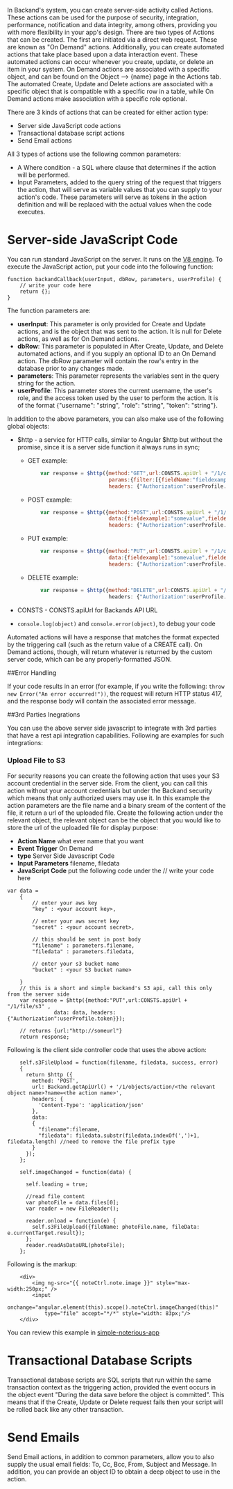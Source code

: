 In Backand's system, you can create server-side activity called Actions. These actions can be used for the purpose of security, integration, performance, notification and data integrity, among others, providing you with more flexibility in your app's design. There are two types of Actions that can be created. The first are initiated via a direct web request. These are known as "On Demand" actions. Additionally, you can create automated actions that take place based upon a data interaction event. These automated actions can occur whenever you create, update, or delete an item in your system. On Demand actions are associated with a specific object, and can be found on the Object --> {name} page in the Actions tab. The automated Create, Update and Delete actions are associated with a specific object that is compatible with a specific row in a table, while On Demand actions make association with a specific role optional.

There are 3 kinds of actions that can be created for either action type:

- Server side JavaScript code actions
- Transactional database script actions
- Send Email actions

All 3 types of actions use the following common parameters:

* A Where condition - a SQL where clause that determines if the action will be performed.
* Input Parameters, added to the query string of the request that triggers the action, that will serve as variable values that you can supply to your action's code. These parameters will serve as tokens in the action definition and will be replaced with the actual values when the code executes.

# Server-side JavaScript Code

You can run standard JavaScript on the server. It runs on the [V8 engine](http://en.wikipedia.org/wiki/V8_(JavaScript_engine)). To execute the JavaScript action, put your code into the following function:

```
function backandCallback(userInput, dbRow, parameters, userProfile) {
    // write your code here
    return {};
}
```

The function parameters are:

* **userInput**: This parameter is only provided for Create and Update actions, and is the object that was sent to the action. It is null for Delete actions, as well as for On Demand actions.
* **dbRow**: This parameter is populated in After Create, Update, and Delete automated actions, and if you supply an optional ID to an On Demand action. The dbRow parameter will contain the row's entry in the database prior to any changes made.
* **parameters**: This parameter represents the variables sent in the query string for the action.
* **userProfile**: This parameter stores the current username, the user's role, and the access token used by the user to perform the action. It is of the format {"username": "string", "role": "string", "token": "string"}.

In addition to the above parameters, you can also make use of the following global objects:

* $http - a service for HTTP calls, similar to Angular $http but without the promise, since it is a server side function it always runs in sync;
    * GET example: 

    	```javascript
    		var response = $http({method:"GET",url:CONSTS.apiUrl + "/1/objects/objectexample", 
    		 				      params:{filter:[{fieldName:"fieldexample", operator:"contains", value:"somestring"}]}, 
    						      headers: {"Authorization":userProfile.token}});
 		```
    
    * POST example: 
    
    	```javascript
    		var response = $http({method:"POST",url:CONSTS.apiUrl + "/1/objects/objectexample", 
    							  data:{fieldexample1:"somevalue",fieldexample2:"somevalue"}, 
    							  headers: {"Authorization":userProfile.token}});
    	```
    
    * PUT example: 
    
    	```javascript
    		var response = $http({method:"PUT",url:CONSTS.apiUrl + "/1/objects/objectexample/5", 
    							  data:{fieldexample1:"somevalue",fieldexample2:"somevalue"}, 
    							  headers: {"Authorization":userProfile.token}});
    	```
    
    * DELETE example: 
    
    	```javascript
    		var response = $http({method:"DELETE",url:CONSTS.apiUrl + "/1/objects/objectexample/5", fieldexample2:"somevalue"}, 
    							  headers: {"Authorization":userProfile.token}});
    	```
    	
* CONSTS - CONSTS.apiUrl for Backands API URL
* `console.log(object)` and `console.error(object)`, to debug your code

Automated actions will have a response that matches the format expected by the triggering call (such as the return value of a CREATE call). On Demand actions, though, will return whatever is returned by the custom server code, which can be any properly-formatted JSON.

##Error Handling

If your code results in an error (for example, if you write the following: `throw new Error("An error occurred!"))`, the request will return HTTP status 417, and the response body will contain the associated error message.

##3rd Parties Inegrations

You can use the above server side javascript to integrate with 3rd parties that have a rest api integration capabilities.
Following are examples for such integrations:

### Upload File to S3
For security reasons you can create the following action that uses your S3 account credential in the server side. From the client, you can call this action without your account credentials but under the Backand security which means that only authorized users may use it. In this example the action parameters are the file name and a binary sream of the content of the file, it return a url of the uploaded file.
Create the following action under the relevant object, the relevant object can be the object that you would like to store the url of the uploaded file for display purpose:
* **Action Name** what ever name that you want
* **Event Trigger** On Demand
* **type** Server Side Javascript Code
* **Input Parameters** filename, filedata
* **JavaScript Code** put the following code under the // write your code here
```
var data = 
    {
        // enter your aws key
        "key" : <your account key>, 

        // enter your aws secret key
        "secret" : <your account secret>, 

        // this should be sent in post body
        "filename" : parameters.filename, 
        "filedata" : parameters.filedata,         

        // enter your s3 bucket name
        "bucket" : <your S3 bucket name>

    }
    // this is a short and simple backand's S3 api, call this only from the server side
    var response = $http({method:"PUT",url:CONSTS.apiUrl + "/1/file/s3" , 
               data: data, headers: {"Authorization":userProfile.token}});

    // returns {url:"http://someurl"}
    return response;
```
Following is the client side controller code that uses the above action:
```
    self.s3FileUpload = function(filename, filedata, success, error)
    {
      return $http ({
        method: 'POST',
        url: Backand.getApiUrl() + '/1/objects/action/<the relevant object name>?name=<the action name>',
        headers: {
          'Content-Type': 'application/json'
        },
        data:
        {
          "filename":filename,
          "filedata": filedata.substr(filedata.indexOf(',')+1, filedata.length) //need to remove the file prefix type
        }
      });
    };
    
    self.imageChanged = function(data) {

      self.loading = true;

      //read file content
      var photoFile = data.files[0];
      var reader = new FileReader();

      reader.onload = function(e) {
        self.s3FileUpload({fileName: photoFile.name, fileData: e.currentTarget.result});
      };
      reader.readAsDataURL(photoFile);
    };
```
Following is the markup:
```
    <div>
        <img ng-src="{{ noteCtrl.note.image }}" style="max-width:250px;" />
        <input
            onchange="angular.element(this).scope().noteCtrl.imageChanged(this)"
            type="file" accept="*/*" style="width: 83px;"/>
    </div>
```
You can review this example in [simple-noterious-app](https://github.com/backand/simple-noterious-app)

# Transactional Database Scripts

Transactional database scripts are SQL scripts that run within the same transaction context as the triggering action, provided the event occurs in the object event "During the data save before the object is committed". This means that if the Create, Update or Delete request fails then your script will be rolled back like any other transaction.

# Send Emails

Send Email actions, in addition to common parameters, allow you to also supply the usual email fields: To, Cc, Bcc, From, Subject and Message. In addition, you can provide an object ID to obtain a deep object to use in the action.

